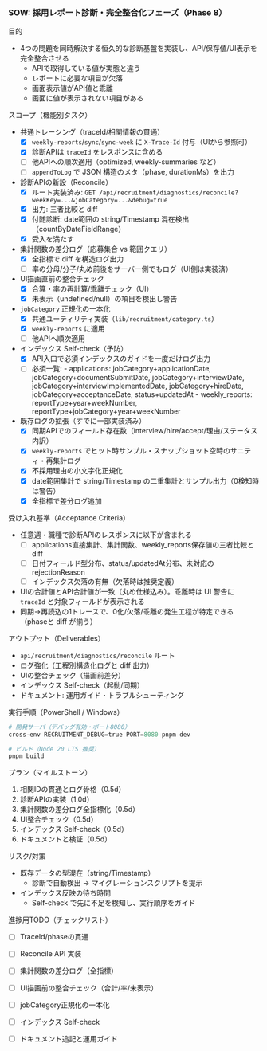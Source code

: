 ### SOW: 採用レポート診断・完全整合化フェーズ（Phase 8）

目的
- 4つの問題を同時解決する恒久的な診断基盤を実装し、API/保存値/UI表示を完全整合させる
  - APIで取得している値が実態と違う
  - レポートに必要な項目が欠落
  - 画面表示値がAPI値と乖離
  - 画面に値が表示されない項目がある

スコープ（機能別タスク）
- 共通トレーシング（traceId/相関情報の貫通）
  - [x] `weekly-reports`/`sync`/`sync-week` に `X-Trace-Id` 付与（UIから参照可）
  - [x] 診断APIは `traceId` をレスポンスに含める
  - [ ] 他APIへの順次適用（optimized, weekly-summaries など）
  - [ ] `appendToLog` で JSON 構造のメタ（phase, durationMs）を出力

- 診断APIの新設（Reconcile）
  - [x] ルート実装済み: `GET /api/recruitment/diagnostics/reconcile?weekKey=...&jobCategory=...&debug=true`
  - [x] 出力: 三者比較と diff
  - [x] 付随診断: date範囲の string/Timestamp 混在検出（countByDateFieldRange）
  - [x] 受入を満たす

- 集計関数の差分ログ（応募集合 vs 範囲クエリ）
  - [x] 全指標で diff を構造ログ出力
  - [ ] 率の分母/分子/丸め前後をサーバー側でもログ（UI側は実装済）

- UI描画直前の整合チェック
  - [x] 合算・率の再計算/乖離チェック（UI）
  - [x] 未表示（undefined/null）の項目を検出し警告

- `jobCategory` 正規化の一本化
  - [x] 共通ユーティリティ実装（`lib/recruitment/category.ts`）
  - [x] `weekly-reports` に適用
  - [ ] 他APIへ順次適用

- インデックス Self-check（予防）
  - [x] API入口で必須インデックスのガイドを一度だけログ出力
  - [ ] 必須一覧: 
        - applications: jobCategory+applicationDate, jobCategory+documentSubmitDate, jobCategory+interviewDate, jobCategory+interviewImplementedDate, jobCategory+hireDate, jobCategory+acceptanceDate, status+updatedAt
        - weekly_reports: reportType+year+weekNumber, reportType+jobCategory+year+weekNumber

- 既存ログの拡張（すでに一部実装済み）
  - [x] 同期APIでのフィールド存在数（interview/hire/accept/理由/ステータス内訳）
  - [x] `weekly-reports` でヒット時サンプル・スナップショット空時のサニティ・再集計ログ
  - [x] 不採用理由の小文字化正規化
  - [x] date範囲集計で string/Timestamp の二重集計とサンプル出力（0検知時は警告）
  - [x] 全指標で差分ログ追加

受け入れ基準（Acceptance Criteria）
- 任意週・職種で診断APIのレスポンスに以下が含まれる
  - [ ] applications直接集計、集計関数、weekly_reports保存値の三者比較と diff
  - [ ] 日付フィールド型分布、status/updatedAt分布、未対応のrejectionReason
  - [ ] インデックス欠落の有無（欠落時は推奨定義）
- UIの合計値とAPI合計値が一致（丸め仕様込み）。乖離時は UI 警告に `traceId` と対象フィールドが表示される
- 同期→再読込の1トレースで、0化/欠落/乖離の発生工程が特定できる（phaseと diff が揃う）

アウトプット（Deliverables）
- `api/recruitment/diagnostics/reconcile` ルート
- ログ強化（工程別構造化ログと diff 出力）
- UIの整合チェック（描画前差分）
- インデックス Self-check（起動/同期）
- ドキュメント: 運用ガイド・トラブルシューティング

実行手順（PowerShell / Windows）
```powershell
# 開発サーバ（デバッグ有効・ポート8080）
cross-env RECRUITMENT_DEBUG=true PORT=8080 pnpm dev

# ビルド（Node 20 LTS 推奨）
pnpm build
```

プラン（マイルストーン）
1. 相関IDの貫通とログ骨格（0.5d）
2. 診断APIの実装（1.0d）
3. 集計関数の差分ログ全指標化（0.5d）
4. UI整合チェック（0.5d）
5. インデックス Self-check（0.5d）
6. ドキュメントと検証（0.5d）

リスク/対策
- 既存データの型混在（string/Timestamp）
  - 診断で自動検出 → マイグレーションスクリプトを提示
- インデックス反映の待ち時間
  - Self-check で先に不足を検知し、実行順序をガイド

進捗用TODO（チェックリスト）
- [ ] TraceId/phaseの貫通
- [ ] Reconcile API 実装
- [ ] 集計関数の差分ログ（全指標）
- [ ] UI描画前の整合チェック（合計/率/未表示）
- [ ] jobCategory正規化の一本化
- [ ] インデックス Self-check
- [ ] ドキュメント追記と運用ガイド


